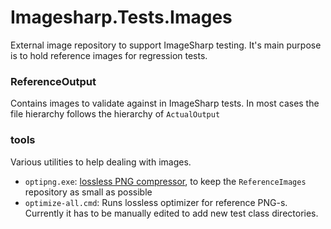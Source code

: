 # Imagesharp.Tests.Images
External image repository to support ImageSharp testing. It's main purpose is to hold reference images for regression tests.


### ReferenceOutput
Contains images to validate against in ImageSharp tests. In most cases the file hierarchy follows the hierarchy of `ActualOutput`

### tools
Various utilities to help dealing with images.
- `optipng.exe`: [lossless PNG compressor](http://optipng.sourceforge.net/), to keep the `ReferenceImages` repository as small as possible
- `optimize-all.cmd`: Runs lossless optimizer for reference PNG-s. Currently it has to be manually edited to add new test class directories.
